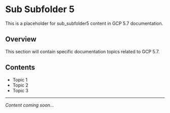 # Sub Subfolder 5

This is a placeholder for sub_subfolder5 content in GCP 5.7 documentation.

## Overview

This section will contain specific documentation topics related to GCP 5.7.

## Contents

- Topic 1
- Topic 2
- Topic 3

---

*Content coming soon...*
